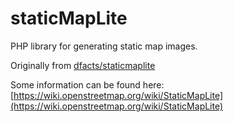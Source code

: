 # staticMapLite

PHP library for generating static map images.

Originally from [dfacts/staticmaplite](https://github.com/dfacts/staticmaplite)

Some information can be found here: [https://wiki.openstreetmap.org/wiki/StaticMapLite](https://wiki.openstreetmap.org/wiki/StaticMapLite)


